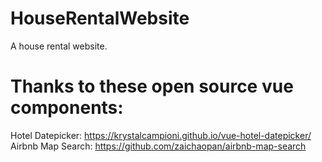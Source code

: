 # HouseRentalWebsite
A house rental website.

# Thanks to these open source vue components:
Hotel Datepicker: https://krystalcampioni.github.io/vue-hotel-datepicker/
Airbnb Map Search: https://github.com/zaichaopan/airbnb-map-search
